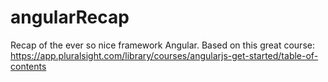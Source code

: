 # angularRecap
Recap of the ever so nice framework Angular. Based on this great course: https://app.pluralsight.com/library/courses/angularjs-get-started/table-of-contents
